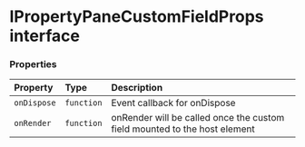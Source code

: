 # IPropertyPaneCustomFieldProps interface










### Properties

| Property	   | Type	| Description|
|:-------------|:-------|:-----------|
|`onDispose`      | `function` | Event callback for onDispose |
|`onRender`      | `function` | onRender will be called once the custom field mounted to the host element |




